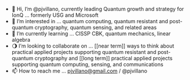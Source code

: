 - 👋 Hi, I’m @pjvillano, currently leading Quantum growth and strategy for IonQ ... formerly USG and Microsoft
- 👀 I’m interested in ... quantum computing, quantum resistant and post-quantum cryptography, quantum sensing, and related areas
- 🌱 I’m currently learning ... CISSP CBK, quantum mechanics, linear algebra
- 🌖 I’m looking to collaborate on ... [[near term]] ways to think about practical applied projects supporting quantum resistant and post-quantum cryptography and [[long term]] practical applied projects supporting quantum computing, sensing, and communications
- 📫 How to reach me ... pjvillano@gmail.com / @pjvillano 

<!---
pjvillano/pjvillano is a ✨ special ✨ repository because its `README.md` (this file) appears on your GitHub profile.
You can click the Preview link to take a look at your changes.
--->
